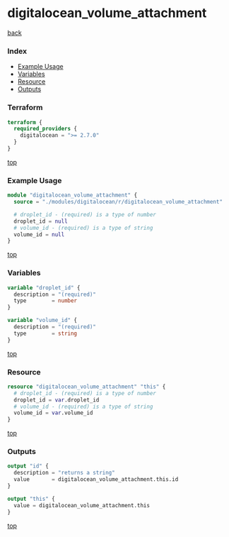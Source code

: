 # digitalocean_volume_attachment

[back](../digitalocean.md)

### Index

- [Example Usage](#example-usage)
- [Variables](#variables)
- [Resource](#resource)
- [Outputs](#outputs)

### Terraform

```terraform
terraform {
  required_providers {
    digitalocean = ">= 2.7.0"
  }
}
```

[top](#index)

### Example Usage

```terraform
module "digitalocean_volume_attachment" {
  source = "./modules/digitalocean/r/digitalocean_volume_attachment"

  # droplet_id - (required) is a type of number
  droplet_id = null
  # volume_id - (required) is a type of string
  volume_id = null
}
```

[top](#index)

### Variables

```terraform
variable "droplet_id" {
  description = "(required)"
  type        = number
}

variable "volume_id" {
  description = "(required)"
  type        = string
}
```

[top](#index)

### Resource

```terraform
resource "digitalocean_volume_attachment" "this" {
  # droplet_id - (required) is a type of number
  droplet_id = var.droplet_id
  # volume_id - (required) is a type of string
  volume_id = var.volume_id
}
```

[top](#index)

### Outputs

```terraform
output "id" {
  description = "returns a string"
  value       = digitalocean_volume_attachment.this.id
}

output "this" {
  value = digitalocean_volume_attachment.this
}
```

[top](#index)
